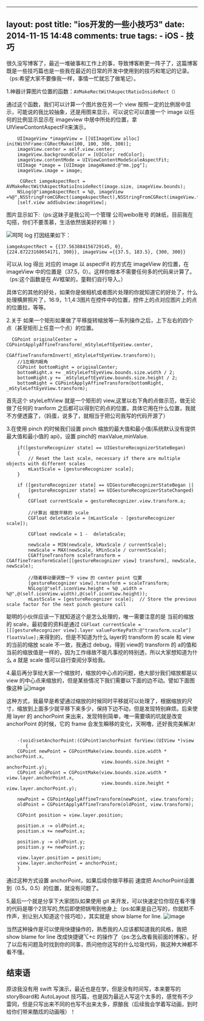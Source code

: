 
---
layout: post
title: "ios开发的一些小技巧3"
date: 2014-11-15 14:48
comments: true
tags:
	- iOS
	- 技巧
---
 很久没写博客了，最近一堆破事和工作上的事，导致博客断更一阵子了，这篇博客既是一些技巧篇也是一些我在最近的日常的开发中使用到的技巧和笔记的记录。  （ps:希望大家不要像我一样，事情一忙就忘了做笔记）。
<!-- more -->
1.神器计算图片位置的函数：`AVMakeRectWithAspectRatioInsideRect（）`

通过这个函数，我们可以计算一个图片放在另一个 view 按照一定的比例居中显示，可能说的我比较抽象，还是用图来显示，可以说它可以直接一个 image 以任何的比例显示显示在 imageview 中居中所处的位置，拿 UIViewContontAspectFit来演示，

```objc
    UIImageView *imageView = [[UIImageView alloc] initWithFrame:CGRectMake(100, 100, 300, 300)];
    imageView.center = self.view.center;
    imageView.backgroundColor = [UIColor redColor];
    imageView.contentMode = UIViewContentModeScaleAspectFit;
    UIImage *image = [UIImage imageNamed:@"mm.jpg"];
    imageView.image = image;

     CGRect iamgeAspectRect = AVMakeRectWithAspectRatioInsideRect(image.size, imageView.bounds);
    NSLog(@"iamgeAspectRect = %@, imageView =%@",NSStringFromCGRect(iamgeAspectRect),NSStringFromCGRect(imageView.frame));
    [self.view addSubview:imageView];

```


图片显示如下:（ps:这妹子是我公司一个管理 公司weibo账号 的妹纸，目前我在勾搭，你们不要羡慕，生活依然很美好的嘛！）

![呵呵](http://m3.img.srcdd.com/farm5/d/2015/0423/22/BDE718EF7F219155B5445157E8F20D34_B500_900_500_889.png)
log 打因结果如下：

```
iamgeAspectRect = {{37.563884156729145, 0},
{224.87223168654171, 300}}, imageView ={{37.5, 183.5}, {300, 300}}
```

可以从 log 得出 对应的 image 以 aspectFit 的方式在 imageView 的位置，在 imageView 中的位置是（37.5，0）。这样你根本不需要任何多的代码来计算了。（ps:这个函数是在 AV框架的，童鞋们自行导入。）

具体它的其他的好处，如果你是做相机或者图片处理的你就知道它的好处了，什么处理横屏照片了，16:9，1:1,4:3图片在控件中的位置，控件上的点对应图片上的点的位置拉，等等。

2.关于 如果一个矩形如果做了平移旋转缩放等一系列操作之后，上下左右的四个点（甚至矩形上任意一个点）的位置。



```objc
  CGPoint originalCenter = CGPointApplyAffineTransform(_mStyleLeftEyeView.center,
                CGAffineTransformInvert(_mStyleLeftEyeView.transform));
    //1左眼内眼角
    CGPoint bottomRight = originalCenter;
    bottomRight.x += _mStyleLeftEyeView.bounds.size.width / 2;
    bottomRight.y += _mStyleLeftEyeView.bounds.size.height / 2;
    bottomRight = CGPointApplyAffineTransform(bottomRight, _mStyleLeftEyeView.transform);

```

首先这个 styleLeftView 就是一个矩形的 view,这里以右下角的点做示范，做无论做了任何的 tranform 之后都可以得到它的点的位置，具体它用在什么位置，我就不方便透露了，（妈蛋，说多了，就相当于把公司我写的代码开源了）

3.在使用 pinch 的时候我们设置 pinch 缩放的最大值和最小值(系统默认没有提供最大值和最小值的 api)，设置 pinch的 maxValue,minValue.

```objc
    if([gestureRecognizer state] == UIGestureRecognizerStateBegan)
    {
        // Reset the last scale, necessary if there are multiple objects with different scales
        mLastScale = [gestureRecognizer scale];
    }

    if ([gestureRecognizer state] == UIGestureRecognizerStateBegan ||
        [gestureRecognizer state] == UIGestureRecognizerStateChanged)
    {
        CGFloat currentScale = gestureRecognizer.view.transform.a;   

        //计算出 缩放平移的 scale
        CGFloat deletaScale = (mLastScale - [gestureRecognizer scale]);

        CGFloat newScale = 1 -  deletaScale;

        newScale = MIN(newScale, kMaxScale / currentScale);
        newScale = MAX(newScale, kMinScale / currentScale);  
        CGAffineTransform scaleTransform = CGAffineTransformScale([[gestureRecognizer view] transform], newScale, newScale);

        //随着移动要调整一下 view 的 center point 位置
        [gestureRecognizer view].transform = scaleTransform;
        NSLog(@"self.iconView.height = %@ ,width = %@",@(self.iconView.width),@(self.iconView.height));
        mLastScale = [gestureRecognizer scale];  // Store the previous scale factor for the next pinch gesture call
```


 聪明的小伙伴应该一下就知道这个是怎么处理的，唯一需要注意的是 当前的缩放的 scale，最初查的资料是通过  `CGFloat currentScale = [[[gestureRecognizer view].layer valueForKeyPath:@"transform.scale"] floatValue];`来得到的，但是不知道为什么 layer的 transform 的 scale 和 view 的当前的缩放 scale 不一致，我通过 debug，得到 view的 transform 的 a的值和当前的缩放值是一样的，因为工作缘故不能凡事挖的特别透，所以大家想知道为什么 a 就是 scale 值可以自行查阅分享给我。

4.最后再分享给大家一个缩放时，缩放的中心点的问题，绝大部分我们缩放都是以 view 的中心点来缩放的，但是某些情况下我们需要以下面的边不动。譬如下面图像这种
![image](http://m1.img.srcdd.com/farm4/d/2015/0423/22/857565D816CDADAC1B3E9A0DEAC6F9B1_ORIG_1178_650.gif)

这种方式，我最早是希望通过缩放的时候同时平移就可以处理了，根据缩放的尺寸，缩放到上面多少就平移下来多少，保持下边不动，但是发现特别麻烦。后来使用 layer 的 anchorPoint 来出来，发现特别简单，唯一需要填的坑就是改变 anchorPoint 的时候，它的 frame 会发生瞬移的变化，天啊噜，还好我完美解决!

```objc

    -(void)setAnchorPoint:(CGPoint)anchorPoint forView:(UIView *)view
       {
    CGPoint newPoint = CGPointMake(view.bounds.size.width * anchorPoint.x,
                                   view.bounds.size.height * anchorPoint.y);
    CGPoint oldPoint = CGPointMake(view.bounds.size.width *      view.layer.anchorPoint.x,
                                   view.bounds.size.height * view.layer.anchorPoint.y);

    newPoint = CGPointApplyAffineTransform(newPoint, view.transform);
    oldPoint = CGPointApplyAffineTransform(oldPoint, view.transform);

    CGPoint position = view.layer.position;

    position.x -= oldPoint.x;
    position.x += newPoint.x;

    position.y -= oldPoint.y;
    position.y += newPoint.y;

    view.layer.position = position;
    view.layer.anchorPoint = anchorPoint;
    }

```

通过这种方式设置 anchorPoint，如果后续你做平移前 速度把 AnchorPoint设置到（0.5，0.5）的位置，就没有问题了。

5,最后一个就是分享下大家团队如果使用 git 来开发，可以快速定位你现在看不懂的代码是哪个2货写的,然后即使把锅甩到他身上（ps:如果是自己写的，你就默不作声，别让别人知道这个技巧哈），其实就是 show blame for line.
![image](http://m3.img.srcdd.com/farm5/d/2015/0423/22/2EFC3CEC0FBE0FB95B89EFD5237E622D_ORIG_1178_650.gif)

当然这种操作是可以使用快捷操作的，熟悉我的人应该都知道我的风格，我把 show blame for line 改成快捷键⌥+c 的操作了（ps:怎么改看我前面的博客）。好了以后有问题及时找到你的同事，质问他你这写的什么垃圾代码，我这种大神都不看不懂。
## 结束语
原谅我没有用 swift 写演示，最近也是在学，但是没有时间写，本来要写的 storyBoard和 AutoLayout 技巧篇，也是因为最近人写这个太多的，感觉有不少雷同，但是只写出来不同的也写不出来太多，原酿我（后续我会学着写动画，到时给你们带来酷炫的动画哦）！
